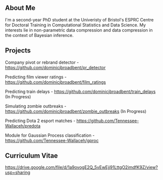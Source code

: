 ## About Me
I'm a second-year PhD student at the Univeristy of Bristol's ESPRC Centre for Doctoral Training in Computational Statistics and Data Science. My interests lie in non-parametric data compression and data compression in the context of Bayesian inference.

## Projects
Company pivot or rebrand detector - https://github.com/dominicjbroadbent/pr_detector

Predicting film viewer ratings - https://github.com/dominicjbroadbent/film_ratings

Predicting train delays - https://github.com/dominicjbroadbent/train_delays (In Progress)

Simulating zombie outbreaks - https://github.com/dominicjbroadbent/zombie_outbreaks (In Progress)

Predicting Dota 2 esport matches - https://github.com/Tennessee-Wallaceh/predota

Module for Gaussian Process classification - https://github.com/Tennessee-Wallaceh/gproc

## Curriculum Vitae
https://drive.google.com/file/d/1a9ovogE2Q_5vEwEjj91LttgO2imdfK9Z/view?usp=sharing

